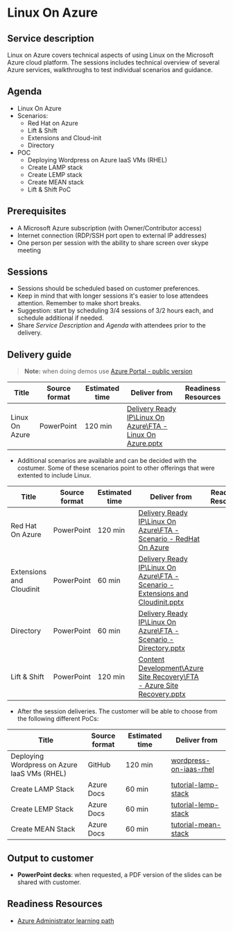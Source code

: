 # Linux On Azure

## Service description

Linux on Azure covers technical aspects of using Linux on the Microsoft Azure cloud platform. The sessions includes technical overview of several Azure services, walkthroughs to test individual scenarios and guidance. 


## Agenda

* Linux On Azure
* Scenarios:
    * Red Hat on Azure
    * Lift & Shift
    * Extensions and Cloud-init
    * Directory
* POC
    * Deploying Wordpress on Azure IaaS VMs (RHEL)
    * Create LAMP stack
    * Create LEMP stack
    * Create MEAN stack
    * Lift & Shift PoC


## Prerequisites

* A Microsoft Azure subscription (with Owner/Contributor access)
* Internet connection (RDP/SSH port open to external IP addresses)
* One person per session with the ability to share screen over skype meeting


## Sessions

* Sessions should be scheduled based on customer preferences.
* Keep in mind that with longer sessions it's easier to lose attendees attention. Remember to make short breaks.
* Suggestion: start by scheduling 3/4 sessions of 3/2 hours each, and schedule additional if needed.
* Share *Service Description* and *Agenda* with attendees prior to the delivery.


## Delivery guide

> **Note:** when doing demos use [Azure Portal - public version](http://aka.ms/azureportalprod)

| Title         | Source format | Estimated time | Deliver from | Readiness Resources |
| ------------- | ------------- | ------------- | ------------- | ------------- |
| Linux On Azure | PowerPoint | 120 min | [Delivery Ready IP\\Linux On Azure\FTA - Linux On Azure.pptx](https://microsoft.sharepoint.com/teams/FastTrackforAzureWimDemo/_layouts/15/WopiFrame2.aspx?action=edit&sourcedoc={1D6154BD-089D-407F-8BE3-87CF7C04A4A9}) | | 


* Additional scenarios are available and can be decided with the costumer. Some of these scenarios point to other offerings that were extented to include Linux.

| Title         | Source format | Estimated time | Deliver from | Readiness Resources |
| ------------- | ------------- | ------------- | ------------- | ------------- |
| Red Hat On Azure | PowerPoint | 120 min | [Delivery Ready IP\\Linux On Azure\FTA - Scenario - RedHat On Azure](https://microsoft.sharepoint.com/teams/FastTrackforAzureWimDemo/_layouts/15/WopiFrame2.aspx?action=edit&sourcedoc={8FC2BD6A-809D-442E-9EF7-A4DA52D8FB36}) || 
| Extensions and Cloudinit | PowerPoint | 60 min | [Delivery Ready IP\\Linux On Azure\FTA - Scenario - Extensions and Cloudinit.pptx](https://microsoft.sharepoint.com/teams/FastTrackforAzureWimDemo/_layouts/15/WopiFrame2.aspx?action=edit&sourcedoc={4BFB6EA2-2A9A-474F-A9DD-CE8250047FA1}) | | 
| Directory| PowerPoint | 60 min | [Delivery Ready IP\\Linux On Azure\FTA - Scenario - Directory.pptx](https://microsoft.sharepoint.com/teams/FastTrackforAzureWimDemo/_layouts/15/WopiFrame2.aspx?action=edit&sourcedoc={9FB6A7AF-7402-4839-A937-9BABD6B065BD}) ||
| Lift & Shift| PowerPoint | 120 min | [Content Development\\Azure Site Recovery\FTA - Azure Site Recovery.pptx](https://microsoft.sharepoint.com/teams/fasttrackforazure/IP/Shared%20Documents/Content%20Development/Azure%20Site%20Recovery/FTA%20-%20Azure%20Site%20Recovery.pptx?d=web77d3da2465472ebbc4de77d3466920) ||

* After the session deliveries. The customer will be able to choose from the following different PoCs:

| Title         | Source format | Estimated time | Deliver from | 
| ------------- | ------------- | ------------- | ------------- | 
| Deploying Wordpress on Azure IaaS VMs (RHEL) | GitHub | 120 min | [wordpress-on-iaas-rhel](https://github.com/miguelangelopereira/my/blob/master/wordpress-on-iaas-rhel.md) |
| Create LAMP Stack | Azure Docs | 60 min | [tutorial-lamp-stack](https://docs.microsoft.com/en-us/azure/virtual-machines/linux/tutorial-lamp-stack) |
| Create LEMP Stack| Azure Docs | 60 min | [tutorial-lemp-stack](https://docs.microsoft.com/en-us/azure/virtual-machines/linux/tutorial-lemp-stack) |
| Create MEAN Stack | Azure Docs | 60 min | [tutorial-mean-stack](https://docs.microsoft.com/en-us/azure/virtual-machines/linux/tutorial-mean-stack) |



## Output to customer

* **PowerPoint decks**: when requested, a PDF version of the slides can be shared with customer. 


## Readiness Resources

* [Azure Administrator learning path](https://azure.microsoft.com/en-us/training/learning-paths/azure-administrator/)


